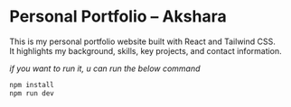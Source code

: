 # Personal Portfolio – Akshara

This is my personal portfolio website built with React and Tailwind CSS.  
It highlights my background, skills, key projects, and contact information.


_if you want to run it, u can run the below command_
```bash
npm install
npm run dev

